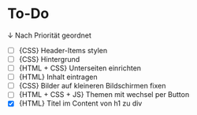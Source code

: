 # To-Do
↓ Nach Priorität geordnet
- [ ] {CSS} Header-Items stylen
- [ ] {CSS} Hintergrund
- [ ] {HTML + CSS} Unterseiten einrichten
- [ ] {HTML} Inhalt eintragen
- [ ] {CSS} Bilder auf kleineren Bildschirmen fixen
- [ ] {HTML + CSS + JS} Themen mit wechsel per Button
- [x] {HTML} Titel im Content von h1 zu div